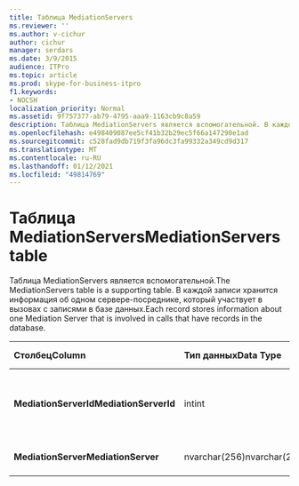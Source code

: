 ```yaml
---
title: Таблица MediationServers
ms.reviewer: ''
ms.author: v-cichur
author: cichur
manager: serdars
ms.date: 3/9/2015
audience: ITPro
ms.topic: article
ms.prod: skype-for-business-itpro
f1.keywords:
- NOCSH
localization_priority: Normal
ms.assetid: 9f757377-ab79-4795-aaa9-1163cb9c8a59
description: Таблица MediationServers является вспомогательной. В каждой записи хранится информация об одном сервере-посреднике, который участвует в вызовах с записями в базе данных.
ms.openlocfilehash: e498409087ee5cf41b32b29ec5f66a147290e1ad
ms.sourcegitcommit: c528fad9db719f3fa96dc3fa99332a349cd9d317
ms.translationtype: MT
ms.contentlocale: ru-RU
ms.lasthandoff: 01/12/2021
ms.locfileid: "49814769"
---
```

# <a name="mediationservers-table"></a><span data-ttu-id="e5dbe-104">Таблица MediationServers</span><span class="sxs-lookup"><span data-stu-id="e5dbe-104">MediationServers table</span></span>
 
<span data-ttu-id="e5dbe-105">Таблица MediationServers является вспомогательной.</span><span class="sxs-lookup"><span data-stu-id="e5dbe-105">The MediationServers table is a supporting table.</span></span> <span data-ttu-id="e5dbe-106">В каждой записи хранится информация об одном сервере-посреднике, который участвует в вызовах с записями в базе данных.</span><span class="sxs-lookup"><span data-stu-id="e5dbe-106">Each record stores information about one Mediation Server that is involved in calls that have records in the database.</span></span>
  
|<span data-ttu-id="e5dbe-107">**Столбец**</span><span class="sxs-lookup"><span data-stu-id="e5dbe-107">**Column**</span></span>|<span data-ttu-id="e5dbe-108">**Тип данных**</span><span class="sxs-lookup"><span data-stu-id="e5dbe-108">**Data Type**</span></span>|<span data-ttu-id="e5dbe-109">**Ключ/индекс**</span><span class="sxs-lookup"><span data-stu-id="e5dbe-109">**Key/Index**</span></span>|<span data-ttu-id="e5dbe-110">**Details**</span><span class="sxs-lookup"><span data-stu-id="e5dbe-110">**Details**</span></span>|
|:-----|:-----|:-----|:-----|
|<span data-ttu-id="e5dbe-111">**MediationServerId**</span><span class="sxs-lookup"><span data-stu-id="e5dbe-111">**MediationServerId**</span></span> <br/> |<span data-ttu-id="e5dbe-112">int</span><span class="sxs-lookup"><span data-stu-id="e5dbe-112">int</span></span>  <br/> |<span data-ttu-id="e5dbe-113">Primary</span><span class="sxs-lookup"><span data-stu-id="e5dbe-113">Primary</span></span>  <br/> |<span data-ttu-id="e5dbe-114">Уникальный номер, идентифицирующий этот сервер-посредник.</span><span class="sxs-lookup"><span data-stu-id="e5dbe-114">Unique number identifying this Mediation Server.</span></span>  <br/> |
|<span data-ttu-id="e5dbe-115">**MediationServer**</span><span class="sxs-lookup"><span data-stu-id="e5dbe-115">**MediationServer**</span></span> <br/> |<span data-ttu-id="e5dbe-116">nvarchar(256)</span><span class="sxs-lookup"><span data-stu-id="e5dbe-116">nvarchar(256)</span></span>  <br/> | <br/> |<span data-ttu-id="e5dbe-117">Имя сервера-посредника.</span><span class="sxs-lookup"><span data-stu-id="e5dbe-117">Mediation Server name.</span></span>  <br/> |
   

